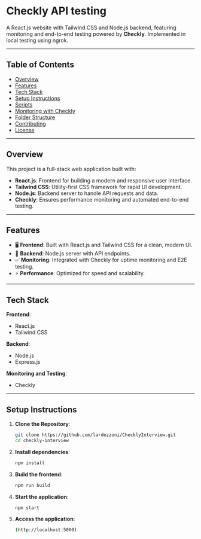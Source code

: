# Checkly API testing

A React.js website with Tailwind CSS and Node.js backend, featuring monitoring and end-to-end testing powered by **Checkly**. Implemented in local testing using ngrok.

---

## Table of Contents
- [Overview](#overview)
- [Features](#features)
- [Tech Stack](#tech-stack)
- [Setup Instructions](#setup-instructions)
- [Scripts](#scripts)
- [Monitoring with Checkly](#monitoring-with-checkly)
- [Folder Structure](#folder-structure)
- [Contributing](#contributing)
- [License](#license)

---

## Overview

This project is a full-stack web application built with:
- **React.js**: Frontend for building a modern and responsive user interface.
- **Tailwind CSS**: Utility-first CSS framework for rapid UI development.
- **Node.js**: Backend server to handle API requests and data.
- **Checkly**: Ensures performance monitoring and automated end-to-end testing.

---

## Features

- 🖥️ **Frontend**: Built with React.js and Tailwind CSS for a clean, modern UI.
- 🚀 **Backend**: Node.js server with API endpoints.
- ✅ **Monitoring**: Integrated with Checkly for uptime monitoring and E2E testing.
- ⚡ **Performance**: Optimized for speed and scalability.

---

## Tech Stack

**Frontend**:
- React.js
- Tailwind CSS

**Backend**:
- Node.js
- Express.js

**Monitoring and Testing**:
- Checkly

---

## Setup Instructions

1. **Clone the Repository**:
   ```bash
   git clone https://github.com/lardezzoni/ChecklyInterview.git
   cd checkly-interview

2. **Install dependencies**:
   ```bash
   npm install
4. **Build the frontend**:
   ```bash
   npm run build
6. **Start the application**:
   ```bash
   npm start
8. **Access the application**:
   ```bash
   (http://localhost:5000)
   

   
